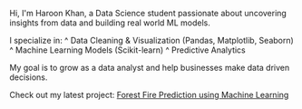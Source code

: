  Hi, I'm Haroon Khan, a Data Science student passionate about uncovering insights from data and building real world ML models.

I specialize in:
^ Data Cleaning & Visualization (Pandas, Matplotlib, Seaborn)
^ Machine Learning Models (Scikit-learn)
^ Predictive Analytics

My goal is to grow as a data analyst and help businesses make data driven decisions.

 Check out my latest project:
 [Forest Fire Prediction using Machine Learning](https://github.com/haroonk2607/forest_fire_prediction)
